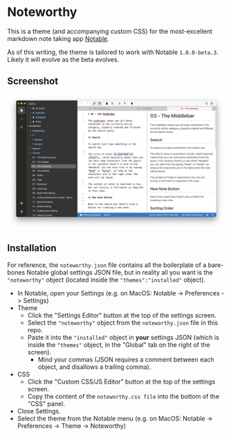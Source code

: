 # Noteworthy
This is a theme (and accompanying custom CSS) for the most-excellent markdown note taking app [Notable](https://notable.app).

As of this writing, the theme is tailored to work with Notable `1.0.0-beta.3`.  Likely it will evolve as the beta evolves.

## Screenshot
![](media/noteworthy_screenshot.png)

## Installation
For reference, the `noteworthy.json` file contains all the boilerplate of a bare-bones Notable global settings JSON file, but in reality all you want is the `"noteworthy"` object (located inside the `"themes":"installed"` object).

- In Notable, open your Settings (e.g. on MacOS: Notable -> Preferences -> Settings)
- Theme
    - Click the "Settings Editor" button at the top of the settings screen.
    - Select the `"noteworthy"` object from the `noteworthy.json` file in this repo.
    - Paste it into the `"installed"` object in **your** settings JSON (which is inside the `"themes"` object, in the "Global" tab on the right of the screen).
        - Mind your commas (JSON requires a comment between each object, and disallows a trailing comma).
- CSS
    - Click the "Custom CSS/JS Editor" button at the top of the settings screen.
    - Copy the content of the `noteworthy.css file` into the bottom of the "CSS" panel.
- Close Settings.
- Select the theme from the Notable menu (e.g. on MacOS: Notable -> Preferences -> Theme -> Noteworthy)